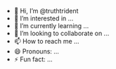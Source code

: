 - 👋 Hi, I’m @truthtrident
- 👀 I’m interested in ...
- 🌱 I’m currently learning ...
- 💞️ I’m looking to collaborate on ...
- 📫 How to reach me ...
- 😄 Pronouns: ...
- ⚡ Fun fact: ...

<!---
truthtrident/truthtrident is a ✨ special ✨ repository because its `README.md` (this file) appears on your GitHub profile.
You can click the Preview link to take a look at your changes.
--->
